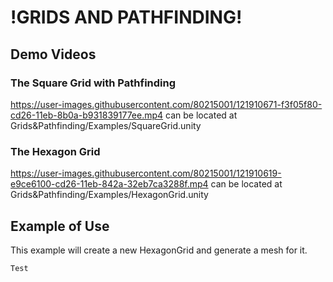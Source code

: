 


# !GRIDS AND PATHFINDING!

## Demo Videos

### The Square Grid with Pathfinding
https://user-images.githubusercontent.com/80215001/121910671-f3f05f80-cd26-11eb-8b0a-b931839177ee.mp4
can be located at Grids&Pathfinding/Examples/SquareGrid.unity

### The Hexagon Grid
https://user-images.githubusercontent.com/80215001/121910619-e9ce6100-cd26-11eb-842a-32eb7ca3288f.mp4
can be located at Grids&Pathfinding/Examples/HexagonGrid.unity

## Example of Use

This example will create a new HexagonGrid<T> and generate a mesh for it.
  
`
Test
`
